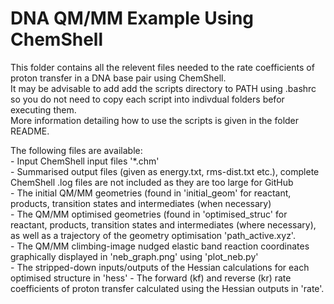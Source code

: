 # DNA QM/MM Example Using ChemShell

This folder contains all the relevent files needed to the rate coefficients of proton transfer in a DNA base pair using ChemShell.</br>
It may be advisable to add add the scripts directory to PATH using .bashrc so you do not need to copy each script into indivdual folders befor executing them.</br>
More information detailing how to use the scripts is given in the folder README.</br>

The following files are available:</br>
\- Input ChemShell input files '\*.chm'</br>
\- Summarised output files (given as energy.txt, rms-dist.txt etc.), complete ChemShell .log files are not included as they are too large for GitHub</br>
\- The initial QM/MM geometries (found in 'initial\_geom' for reactant, products, transition states and intermediates (when necessary)</br>
\- The QM/MM optimised geometries (found in 'optimised\_struc' for reactant, products, transition states and intermediates (where necessary), as well as a trajectory of the geometry optimisation 'path\_active.xyz'.</br>
\- The QM/MM climbing-image nudged elastic band reaction coordinates graphically displayed in 'neb\_graph.png' using 'plot\_neb.py'</br>
\- The stripped\-down inputs/outputs of the Hessian calculations for each optimised structure in 'hess'
\- The forward (kf) and reverse (kr) rate coefficients of proton transfer calculated using the Hessian outputs in 'rate'.



